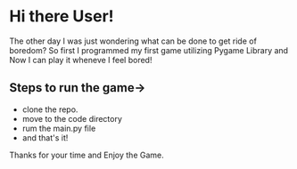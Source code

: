 # Hi there User!
The other day I was just wondering what can be done to get ride of boredom? So first I programmed my first game utilizing Pygame Library and Now I can play it wheneve I feel bored!

## Steps to run the game->
- clone the repo.
- move to the code directory
- rum the main.py file
- and that's it!

Thanks for your time and Enjoy the Game.
